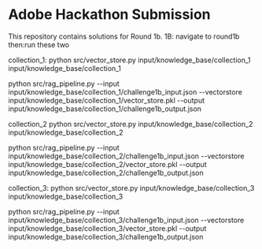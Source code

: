# Adobe Hackathon Submission

This repository contains solutions for  Round 1b.
1B:
navigate to round1b then:run these two

collection_1:
python src/vector_store.py input/knowledge_base/collection_1 input/knowledge_base/collection_1



python src/rag_pipeline.py --input input/knowledge_base/collection_1/challenge1b_input.json --vectorstore input/knowledge_base/collection_1/vector_store.pkl --output input/knowledge_base/collection_1/challenge1b_output.json


collection_2
python src/vector_store.py input/knowledge_base/collection_2 input/knowledge_base/collection_2

python src/rag_pipeline.py --input input/knowledge_base/collection_2/challenge1b_input.json --vectorstore input/knowledge_base/collection_2/vector_store.pkl --output input/knowledge_base/collection_2/challenge1b_output.json

collection_3:
python src/vector_store.py input/knowledge_base/collection_3 input/knowledge_base/collection_3

python src/rag_pipeline.py --input input/knowledge_base/collection_3/challenge1b_input.json --vectorstore input/knowledge_base/collection_3/vector_store.pkl --output input/knowledge_base/collection_3/challenge1b_output.json
